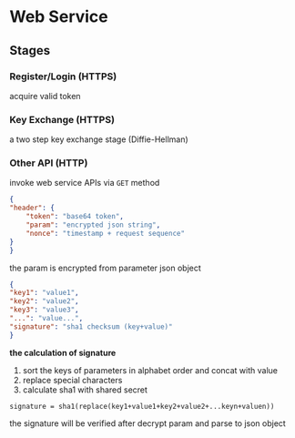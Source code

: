 Web Service
===

## Stages

### Register/Login (HTTPS)

acquire valid token

### Key Exchange (HTTPS)

a two step key exchange stage (Diffie-Hellman)

### Other API (HTTP)

invoke web service APIs via `GET` method

```json
{
"header": {
    "token": "base64 token",
    "param": "encrypted json string",
    "nonce": "timestamp + request sequence"
}
}
```

the param is encrypted from parameter json object


```json
{
"key1": "value1",
"key2": "value2",
"key3": "value3",
"...": "value...",
"signature": "sha1 checksum (key+value)"
}
```

**the calculation of signature**  

1. sort the keys of parameters in alphabet order and concat with value
2. replace special characters
3. calculate sha1 with shared secret

```
signature = sha1(replace(key1+value1+key2+value2+...keyn+valuen))
```

the signature will be verified after decrypt param and parse to json object
